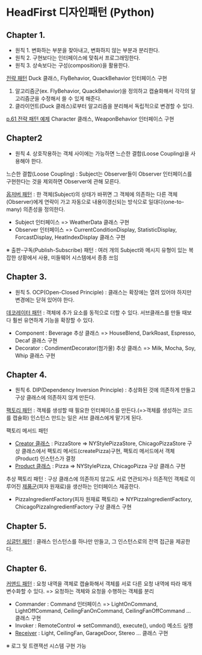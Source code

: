 # HeadFirst 디자인패턴 (Python)

## Chapter 1. 

* 원칙 1. 변화하는 부분을 찾아내고, 변화하지 않는 부분과 분리한다.
* 원칙 2. 구현보다는 인터페이스에 맞춰서 프로그래밍한다.
* 원칙 3. 상속보다는 구성(composition)을 활용한다.

[전략 패턴](./Patterns/strategy.py) Duck 클래스, FlyBehavior, QuackBehavior 인터페이스 구현

1. 알고리즘군(ex. FlyBehavior, QuackBehavior)을 정의하고 캡슐화해서 각각의 알고리즘군을 수정해서 쓸 수 있게 해준다. 
2. 클라이언트(Duck 클래스)로부터 알고리즘을 분리해서 독립적으로 변경할 수 있다.

[p.61 전략 패턴 예제](./Patterns/strategy2.py) Character 클래스, WeaponBehavior 인터페이스 구현

## Chapter2 

* 원칙 4. 상호작용하는 객체 사이에는 가능하면 느슨한 결합(Loose Coupling)을 사용해야 한다.

느슨한 결합(Loose Coupling) : Subject는 Observer들이 Observer 인터페이스를 구현한다는 것을 제외하면 Observer에 관해 모른다.

[옵저버 패턴](./Patterns/observer.py) : 한 객체(Subject)의 상태가 바뀌면 그 객체에 의존하는 다른 객체(Observer)에게 연락이 가고 자동으로 내용이갱신되는 방식으로 일대다(one-to-many) 의존성을 정의한다.
* Subject 인터페이스 => WeatherData 클래스 구현
* Observer 인터페이스 => CurrentConditionDisplay, StatisticDisplay, ForcastDisplay, HeatIndexDisplay 클래스 구현

※ 출판-구독(Publish-Subscribe) 패턴 : 여러 개의 Subject와 메시지 유형이 있는 복잡한 상황에서 사용, 미들웨어 시스템에서 종종 쓰임

## Chapter 3.

* 원칙 5. OCP(Open-Closed Principle) : 클래스는 확장에는 열려 있어야 하지만 변경에는 닫혀 있어야 한다.

[데코레이터 패턴](./Patterns/decorator.py) : 객체에 추가 요소를 동적으로 더할 수 있다. 서브클래스를 만들 때보다 훨씬 유연하게 기능을 확장할 수 있다.
* Component : Beverage 추상 클래스 => HouseBlend, DarkRoast, Espresso, Decaf 클래스 구현
* Decorator : CondimentDecorator(첨가물) 추상 클래스 => Milk, Mocha, Soy, Whip 클래스 구현

## Chapter 4.

* 원칙 6. DIP(Dependency Inversion Principle) : 추상화된 것에 의존하게 만들고 구상 클래스에 의존하지 않게 만든다. 

[팩토리 패턴](./Patterns/factory.py) : 객체를 생성할 때 필요한 인터페이스를 만든다.(=>객체를 생성하는 코드를 캡슐화) 인스턴스 만드는 일은 서브 클래스에게 맡기게 된다.

팩토리 메서드 패턴
* [Creator 클래스](./Patterns/PizzaStore/pizzastore.py) : PizzaStore => NYStylePizzaStore, ChicagoPizzaStore 구상 클래스에서 팩토리 메서드(createPizza)구현, 팩토리 메서드에서 객체(Product) 인스턴스가 결정
* [Product 클래스](./Patterns/PizzaStore/pizza.py) : Pizza => NYStylePizza, ChicagoPizza 구상 클래스 구현

추상 팩토리 패턴 : 구상 클래스에 의존하지 않고도 서로 연관되거나 의존적인 객체로 이루어진 [제품군](./Patterns/PizzaStore/pizzaIngredient.pyPizzaIngredient.py)(피자 원재료)을 생산하는 인터페이스 제공한다. 
* PizzaIngredientFactory(피자 원재료 팩토리) =>
NYPizzaIngredientFactory, ChicagoPizzaIngredientFactory 구상 클래스 구현

## Chapter 5.

[싱글턴 패턴](./Patterns/singleton.py) : 클래스 인스턴스를 하나만 만들고, 그 인스턴스로의 전역 접근을 제공한다.

## Chapter 6.

[커맨드 패턴](./Patterns/command.py) : 요청 내역을 객체로 캡슐화해서 객체를 서로 다른 요청 내역에 따라 매개변수화할 수 있다. => 요청하는 객체와 요청을 수행하는 객체를 분리
* Commander : Command 인터페이스 => LightOnCommand, LightOffCommand, CeilingFanOnCommand, CeilingFanOffCommand ... 클래스 구현
* Invoker : RemoteControl => setCommand(), execute(), undo() 메소드 실행
* [Receiver](./Patterns/device.py) : Light, CeilingFan, GarageDoor, Stereo ... 클래스 구현

※ 로그 및 트랜잭션 시스템 구현 가능